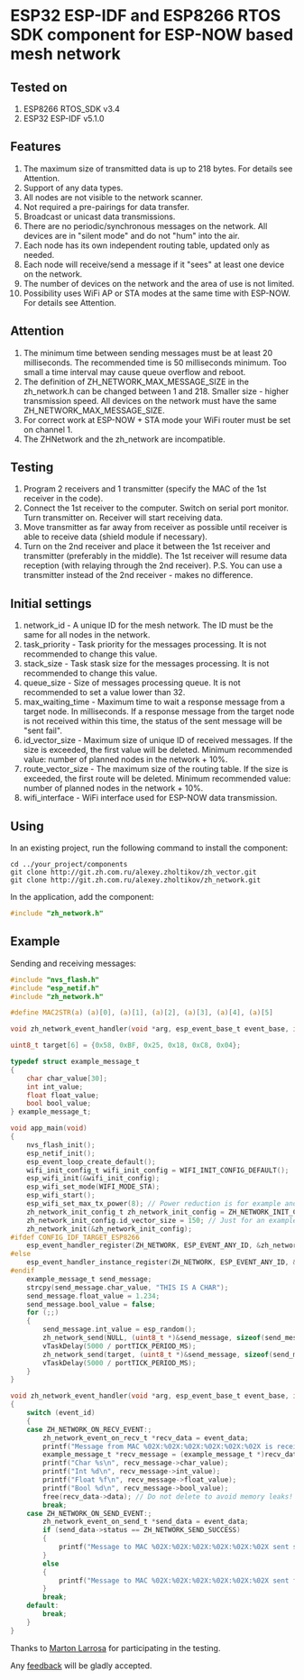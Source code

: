 # ESP32 ESP-IDF and ESP8266 RTOS SDK component for ESP-NOW based mesh network

## Tested on

1. ESP8266 RTOS_SDK v3.4
2. ESP32 ESP-IDF v5.1.0

## Features

1. The maximum size of transmitted data is up to 218 bytes. For details see Attention.
2. Support of any data types.
3. All nodes are not visible to the network scanner.
4. Not required a pre-pairings for data transfer.
5. Broadcast or unicast data transmissions.
6. There are no periodic/synchronous messages on the network. All devices are in "silent mode" and do not "hum" into the air.
7. Each node has its own independent routing table, updated only as needed.
8. Each node will receive/send a message if it "sees" at least one device on the network.
9. The number of devices on the network and the area of use is not limited.
10. Possibility uses WiFi AP or STA modes at the same time with ESP-NOW. For details see Attention.

## Attention

1. The minimum time between sending messages must be at least 20 milliseconds. The recommended time is 50 milliseconds minimum. Too small a time interval may cause queue overflow and reboot.
2. The definition of ZH_NETWORK_MAX_MESSAGE_SIZE in the zh_network.h can be changed between 1 and 218. Smaller size - higher transmission speed. All devices on the network must have the same ZH_NETWORK_MAX_MESSAGE_SIZE.
3. For correct work at ESP-NOW + STA mode your WiFi router must be set on channel 1.
4. The ZHNetwork and the zh_network are incompatible.

## Testing

1. Program 2 receivers and 1 transmitter (specify the MAC of the 1st receiver in the code).
2. Connect the 1st receiver to the computer. Switch on serial port monitor. Turn transmitter on. Receiver will start receiving data.
3. Move transmitter as far away from receiver as possible until receiver is able to receive data (shield module if necessary).
4. Turn on the 2nd receiver and place it between the 1st receiver and transmitter (preferably in the middle). The 1st receiver will resume data reception (with relaying through the 2nd receiver). P.S. You can use a transmitter instead of the 2nd receiver - makes no difference.

## Initial settings

1. network_id - A unique ID for the mesh network. The ID must be the same for all nodes in the network.
2. task_priority - Task priority for the messages processing. It is not recommended to change this value.
3. stack_size - Task stask size for the messages processing. It is not recommended to change this value.
4. queue_size - Size of messages processing queue. It is not recommended to set a value lower than 32.
5. max_waiting_time - Maximum time to wait a response message from a target node. In milliseconds. If a response message from the target node is not received within this time, the status of the sent message will be "sent fail".
6. id_vector_size - Maximum size of unique ID of received messages. If the size is exceeded, the first value will be deleted. Minimum recommended value: number of planned nodes in the network + 10%.
7. route_vector_size - The maximum size of the routing table. If the size is exceeded, the first route will be deleted. Minimum recommended value: number of planned nodes in the network + 10%.
8. wifi_interface -  WiFi interface used for ESP-NOW data transmission.

## Using

In an existing project, run the following command to install the component:

```text
cd ../your_project/components
git clone http://git.zh.com.ru/alexey.zholtikov/zh_vector.git
git clone http://git.zh.com.ru/alexey.zholtikov/zh_network.git
```

In the application, add the component:

```c
#include "zh_network.h"
```

## Example

Sending and receiving messages:

```c
#include "nvs_flash.h"
#include "esp_netif.h"
#include "zh_network.h"

#define MAC2STR(a) (a)[0], (a)[1], (a)[2], (a)[3], (a)[4], (a)[5]

void zh_network_event_handler(void *arg, esp_event_base_t event_base, int32_t event_id, void *event_data);

uint8_t target[6] = {0x58, 0xBF, 0x25, 0x18, 0xC8, 0x04};

typedef struct example_message_t
{
    char char_value[30];
    int int_value;
    float float_value;
    bool bool_value;
} example_message_t;

void app_main(void)
{
    nvs_flash_init();
    esp_netif_init();
    esp_event_loop_create_default();
    wifi_init_config_t wifi_init_config = WIFI_INIT_CONFIG_DEFAULT();
    esp_wifi_init(&wifi_init_config);
    esp_wifi_set_mode(WIFI_MODE_STA);
    esp_wifi_start();
    esp_wifi_set_max_tx_power(8); // Power reduction is for example and testing purposes only. Do not use in your own programs!
    zh_network_init_config_t zh_network_init_config = ZH_NETWORK_INIT_CONFIG_DEFAULT();
    zh_network_init_config.id_vector_size = 150; // Just for an example of how to change the default values.
    zh_network_init(&zh_network_init_config);
#ifdef CONFIG_IDF_TARGET_ESP8266
    esp_event_handler_register(ZH_NETWORK, ESP_EVENT_ANY_ID, &zh_network_event_handler, NULL);
#else
    esp_event_handler_instance_register(ZH_NETWORK, ESP_EVENT_ANY_ID, &zh_network_event_handler, NULL, NULL);
#endif
    example_message_t send_message;
    strcpy(send_message.char_value, "THIS IS A CHAR");
    send_message.float_value = 1.234;
    send_message.bool_value = false;
    for (;;)
    {
        send_message.int_value = esp_random();
        zh_network_send(NULL, (uint8_t *)&send_message, sizeof(send_message));
        vTaskDelay(5000 / portTICK_PERIOD_MS);
        zh_network_send(target, (uint8_t *)&send_message, sizeof(send_message));
        vTaskDelay(5000 / portTICK_PERIOD_MS);
    }
}

void zh_network_event_handler(void *arg, esp_event_base_t event_base, int32_t event_id, void *event_data)
{
    switch (event_id)
    {
    case ZH_NETWORK_ON_RECV_EVENT:;
        zh_network_event_on_recv_t *recv_data = event_data;
        printf("Message from MAC %02X:%02X:%02X:%02X:%02X:%02X is received. Data lenght %d bytes.\n", MAC2STR(recv_data->mac_addr), recv_data->data_len);
        example_message_t *recv_message = (example_message_t *)recv_data->data;
        printf("Char %s\n", recv_message->char_value);
        printf("Int %d\n", recv_message->int_value);
        printf("Float %f\n", recv_message->float_value);
        printf("Bool %d\n", recv_message->bool_value);
        free(recv_data->data); // Do not delete to avoid memory leaks!
        break;
    case ZH_NETWORK_ON_SEND_EVENT:;
        zh_network_event_on_send_t *send_data = event_data;
        if (send_data->status == ZH_NETWORK_SEND_SUCCESS)
        {
            printf("Message to MAC %02X:%02X:%02X:%02X:%02X:%02X sent success.\n", MAC2STR(send_data->mac_addr));
        }
        else
        {
            printf("Message to MAC %02X:%02X:%02X:%02X:%02X:%02X sent fail.\n", MAC2STR(send_data->mac_addr));
        }
        break;
    default:
        break;
    }
}
```
Thanks to [Marton Larrosa](mailto:marton@mail.com) for participating in the testing.

Any [feedback](mailto:github@azholtikov.ru) will be gladly accepted.
